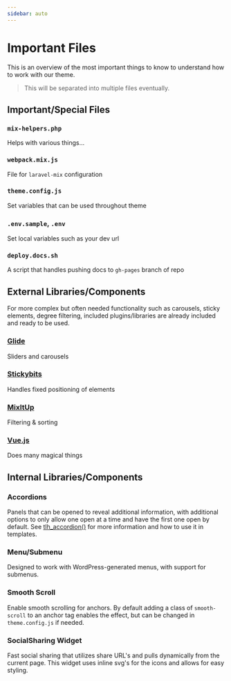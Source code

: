 ```yaml
---
sidebar: auto
---
```


# Important Files

This is an overview of the most important things to know to understand how to work with our theme.

> This will be separated into multiple files eventually.

## Important/Special Files

### `mix-helpers.php`

Helps with various things...

### `webpack.mix.js`

File for `laravel-mix` configuration

### `theme.config.js`

Set variables that can be used throughout theme

### `.env.sample`, `.env`

Set local variables such as your dev url

### `deploy.docs.sh`

A script that handles pushing docs to `gh-pages` branch of repo

## External Libraries/Components

For more complex but often needed functionality such as carousels, sticky elements, degree filtering, included plugins/libraries are already included and ready to be used.

### [Glide](https://github.com/glidejs/glide)

Sliders and carousels

### [Stickybits](https://github.com/dollarshaveclub/stickybits)

Handles fixed positioning of elements

### [MixItUp](https://github.com/patrickkunka/mixitup)

Filtering & sorting

### [Vue.js](https://github.com/vuejs/vue)

Does many magical things

## Internal Libraries/Components

### Accordions

Panels that can be opened to reveal additional information, with additional options to only allow one open at a time and have the first one open by default. See [tlh_accordion()](/theme-features/#accordion) for more information and how to use it in templates.

### Menu/Submenu

Designed to work with WordPress-generated menus, with support for submenus.

### Smooth Scroll

Enable smooth scrolling for anchors. By default adding a class of `smooth-scroll` to an anchor tag enables the effect, but can be changed in `theme.config.js` if needed.

### SocialSharing Widget

Fast social sharing that utilizes share URL's and pulls dynamically from the current page. This widget uses inline svg's for the icons and allows for easy styling.
